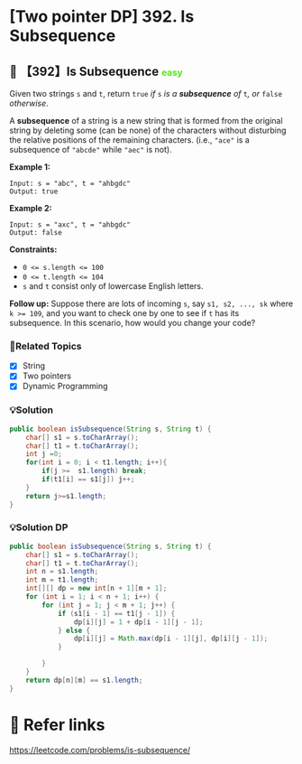 # [Two pointer DP] 392. Is Subsequence

## 💙 【392】Is Subsequence <font size="3" color="#4FE915">easy</font>

Given two strings `s` and `t`, return `true` *if* `s` *is a **subsequence** of* `t`*, or* `false` *otherwise*.

A **subsequence** of a string is a new string that is formed from the original string by deleting some (can be none) of the characters without disturbing the relative positions of the remaining characters. (i.e., `"ace"` is a subsequence of `"abcde"` while `"aec"` is not).

 **Example 1:**

```
Input: s = "abc", t = "ahbgdc"
Output: true
```

**Example 2:**

```
Input: s = "axc", t = "ahbgdc"
Output: false 
```

**Constraints:**

- `0 <= s.length <= 100`
- `0 <= t.length <= 104`
- `s` and `t` consist only of lowercase English letters.

 **Follow up:** Suppose there are lots of incoming `s`, say `s1, s2, ..., sk` where `k >= 109`, and you want to check one by one to see if `t` has its subsequence. In this scenario, how would you change your code?

### 🚦Related Topics

- [x] String
- [x] Two pointers
- [x] Dynamic Programming

### 💡Solution

```java
public boolean isSubsequence(String s, String t) {
    char[] s1 = s.toCharArray();
    char[] t1 = t.toCharArray();
    int j =0;
    for(int i = 0; i < t1.length; i++){
        if(j >=  s1.length) break;
        if(t1[i] == s1[j]) j++;
    }
    return j>=s1.length;
}
```

### 💡Solution DP

```java
public boolean isSubsequence(String s, String t) {
    char[] s1 = s.toCharArray();
    char[] t1 = t.toCharArray();
    int n = s1.length;
    int m = t1.length;
    int[][] dp = new int[n + 1][m + 1];
    for (int i = 1; i < n + 1; i++) {
        for (int j = 1; j < m + 1; j++) {
            if (s1[i - 1] == t1[j - 1]) {
                dp[i][j] = 1 + dp[i - 1][j - 1];
            } else {
                dp[i][j] = Math.max(dp[i - 1][j], dp[i][j - 1]);
            }

        }
    }
    return dp[n][m] == s1.length;
}
```

# 🔗 Refer links

https://leetcode.com/problems/is-subsequence/